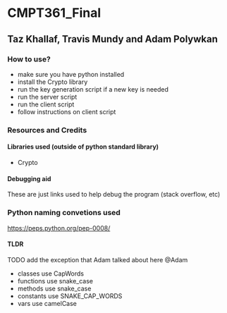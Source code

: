 # CMPT361_Final
## Taz Khallaf, Travis Mundy and Adam Polywkan

### How to use?
- make sure you have python installed
- install the Crypto library
- run the key generation script if a new key is needed
- run the server script
- run the client script
- follow instructions on client script

### Resources and Credits
#### Libraries used (outside of python standard library)
- Crypto

#### Debugging aid
These are just links used to help debug the program (stack overflow, etc)

### Python naming convetions used
https://peps.python.org/pep-0008/

#### TLDR
TODO add the exception that Adam talked about here @Adam
- classes use CapWords
- functions use snake_case
- methods use snake_case
- constants use SNAKE_CAP_WORDS
- vars use camelCase
